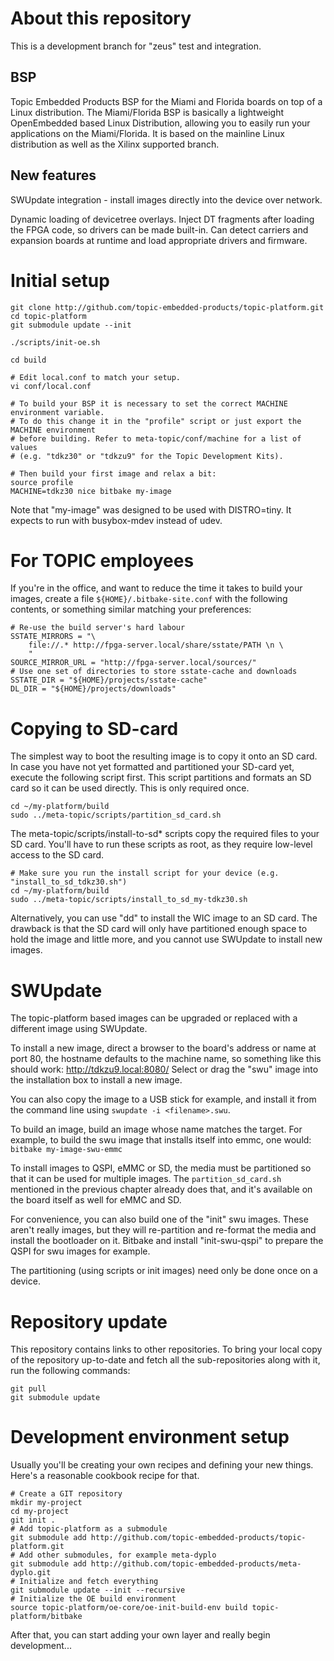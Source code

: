 # About this repository

This is a development branch for "zeus" test and integration.

## BSP

Topic Embedded Products BSP for the Miami and Florida boards on top of a Linux distribution. The Miami/Florida BSP is basically a lightweight OpenEmbedded based Linux Distribution, allowing you to easily run your applications on the Miami/Florida. It is based on the mainline Linux distribution as well as the Xilinx supported branch.

## New features

SWUpdate integration - install images directly into the device over network.

Dynamic loading of devicetree overlays. Inject DT fragments after loading the FPGA code, so drivers can be made built-in. Can detect carriers and expansion boards at runtime and load appropriate drivers and firmware.

# Initial setup

```
git clone http://github.com/topic-embedded-products/topic-platform.git
cd topic-platform
git submodule update --init

./scripts/init-oe.sh

cd build

# Edit local.conf to match your setup.
vi conf/local.conf

# To build your BSP it is necessary to set the correct MACHINE environment variable. 
# To do this change it in the "profile" script or just export the MACHINE environment 
# before building. Refer to meta-topic/conf/machine for a list of values 
# (e.g. "tdkz30" or "tdkzu9" for the Topic Development Kits).

# Then build your first image and relax a bit:
source profile
MACHINE=tdkz30 nice bitbake my-image
````

Note that "my-image" was designed to be used with DISTRO=tiny. It
expects to run with busybox-mdev instead of udev.

# For TOPIC employees

If you're in the office, and want to reduce the time it takes to build your
images, create a file `${HOME}/.bitbake-site.conf` with the following contents,
or something similar matching your preferences:
```
# Re-use the build server's hard labour
SSTATE_MIRRORS = "\
	file://.* http://fpga-server.local/share/sstate/PATH \n \
	"
SOURCE_MIRROR_URL = "http://fpga-server.local/sources/"
# Use one set of directories to store sstate-cache and downloads
SSTATE_DIR = "${HOME}/projects/sstate-cache"
DL_DIR = "${HOME}/projects/downloads"
```

# Copying to SD-card

The simplest way to boot the resulting image is to copy it onto an SD card. In case you have not yet formatted and partitioned your SD-card yet, execute the following script first. This script partitions and formats an SD card so it can be used directly. This is only required once.

```
cd ~/my-platform/build
sudo ../meta-topic/scripts/partition_sd_card.sh
```

The meta-topic/scripts/install-to-sd* scripts copy the required files to your SD card. You'll have to run these scripts as root, as they require low-level access to the SD card.

```
# Make sure you run the install script for your device (e.g. "install_to_sd_tdkz30.sh")
cd ~/my-platform/build
sudo ../meta-topic/scripts/install_to_sd_my-tdkz30.sh
```

Alternatively, you can use "dd" to install the WIC image to an SD card. The drawback is that the SD card will only have partitioned enough space to
hold the image and little more, and you cannot use SWUpdate to install new images.


# SWUpdate

The topic-platform based images can be upgraded or replaced with a different image using SWUpdate.

To install a new image, direct a browser to the board's address or name at port 80, the hostname
defaults to the machine name, so something like this should work:
http://tdkzu9.local:8080/
Select or drag the "swu" image into the installation box to install a new image.

You can also copy the image to a USB stick for example, and install it from the
command line using `swupdate -i <filename>.swu`.

To build an image, build an image whose name matches the target. For example, to
build the swu image that installs itself into emmc, one would:
```bitbake my-image-swu-emmc```

To install images to QSPI, eMMC or SD, the media must be partitioned so that it can be
used for multiple images. The `partition_sd_card.sh` mentioned in the previous chapter already
does that, and it's available on the board itself as well for eMMC and SD.

For convenience, you can also build one of the "init" swu images. These aren't really
images, but they will re-partition and re-format the media and install the bootloader
on it. Bitbake and install "init-swu-qspi" to prepare the QSPI for swu images for example.

The partitioning (using scripts or init images) need only be done once on a device.


# Repository update
This repository contains links to other repositories.
To bring your local copy of the repository up-to-date and fetch
all the sub-repositories along with it, run the following commands:

```
git pull
git submodule update
```

# Development environment setup
Usually you'll be creating your own recipes and defining your new things. Here's
a reasonable cookbook recipe for that.

```
# Create a GIT repository
mkdir my-project
cd my-project
git init .
# Add topic-platform as a submodule
git submodule add http://github.com/topic-embedded-products/topic-platform.git
# Add other submodules, for example meta-dyplo
git submodule add http://github.com/topic-embedded-products/meta-dyplo.git
# Initialize and fetch everything
git submodule update --init --recursive
# Initialize the OE build environment
source topic-platform/oe-core/oe-init-build-env build topic-platform/bitbake
```

After that, you can start adding your own layer and really begin development...


